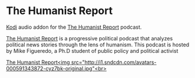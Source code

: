 The Humanist Report
=============================

<a href="www.kodi.tv">Kodi</a> audio addon for the <a href="http://www.humanistreport.com/">The Humanist Report</a> podcast.<br>

<a href="http://www.humanistreport.com/">The Humanist Report</a> is a progressive political podcast that analyzes political news stories through the lens of humanism. This podcast is hosted by Mike Figueredo, a Ph.D student of public policy and political activist<br>

<a href="www.thehumanistreport.com">The Humanist Report<img src="http://i1.sndcdn.com/avatars-000591343872-cyz7bk-original.jpg"<br>